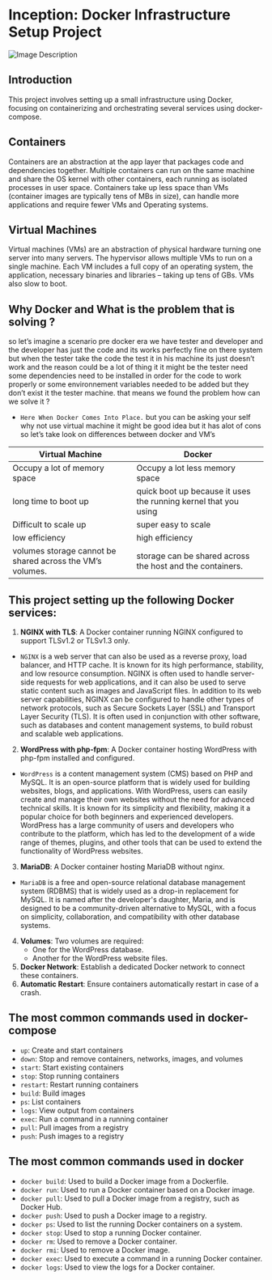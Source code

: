 # Inception: Docker Infrastructure Setup Project

![Image Description](https://github.com/aybiouss/inception/blob/master/dockere.png)

## Introduction

This project involves setting up a small infrastructure using Docker, focusing on containerizing and orchestrating several services using docker-compose.

## Containers
Containers are an abstraction at the app layer that packages code and dependencies together. Multiple containers can run on the same machine and share the OS kernel with other containers, each running as isolated processes in user space. Containers take up less space than VMs (container images are typically tens of MBs in size), can handle more applications and require fewer VMs and Operating systems.

## Virtual Machines
Virtual machines (VMs) are an abstraction of physical hardware turning one server into many servers. The hypervisor allows multiple VMs to run on a single machine. Each VM includes a full copy of an operating system, the application, necessary binaries and libraries – taking up tens of GBs. VMs also slow to boot.

## Why Docker and What is the problem that is solving ?
so let’s imagine a scenario pre docker era we have tester and developer and the developer
has just the code and its works perfectly fine on there system but when the tester take the code the test it in his machine its just doesn’t work and the reason could be a lot of thing it it might be the tester need some dependencies need to be installed in order for the code to work properly or some environnement variables needed to be added but they don’t exist it the tester machine. that means we found the problem how can we solve it ?

- `Here When Docker Comes Into Place.`
but you can be asking your self why not use virtual machine it might be good idea but it has alot of cons so let’s take look on differences between docker and VM’s

| Virtual Machine	                 |     Docker                        |
|----------------------------------|-----------------------------------|
| Occupy a lot of memory space	   | Occupy a lot less memory space    |
| long time to boot up	           | quick boot up because it uses the running kernel that you using |
| Difficult to scale up	           | super easy to scale               |
| low efficiency	                 | high efficiency                   |
| volumes storage cannot be shared across the VM’s	volumes. | storage can be shared across the host and the containers.|

## This project setting up the following Docker services:

1. **NGINX with TLS**: A Docker container running NGINX configured to support TLSv1.2 or TLSv1.3 only.
  - `NGINX` is a web server that can also be used as a reverse proxy, load balancer, and HTTP cache. It is known for its high performance, stability, and low resource consumption. NGINX is often used to handle server-side requests for web applications, and it can also be used to serve static content such as images and JavaScript files. In addition to its web server capabilities, NGINX can be configured to handle other types of network protocols, such as Secure Sockets Layer (SSL) and Transport Layer Security (TLS). It is often used in conjunction with other software, such as databases and content management systems, to build robust and scalable web applications.
2. **WordPress with php-fpm**: A Docker container hosting WordPress with php-fpm installed and configured.
  - `WordPress` is a content management system (CMS) based on PHP and MySQL. It is an open-source platform that is widely used for building websites, blogs, and applications. With WordPress, users can easily create and manage their own websites without the need for advanced technical skills. It is known for its simplicity and flexibility, making it a popular choice for both beginners and experienced developers. WordPress has a large community of users and developers who contribute to the platform, which has led to the development of a wide range of themes, plugins, and other tools that can be used to extend the functionality of WordPress websites.
3. **MariaDB**: A Docker container hosting MariaDB without nginx.
  - `MariaDB` is a free and open-source relational database management system (RDBMS) that is widely used as a drop-in replacement for MySQL. It is named after the developer's daughter, Maria, and is designed to be a community-driven alternative to MySQL, with a focus on simplicity, collaboration, and compatibility with other database systems.
4. **Volumes**: Two volumes are required:
   - One for the WordPress database.
   - Another for the WordPress website files.
5. **Docker Network**: Establish a dedicated Docker network to connect these containers.
6. **Automatic Restart**: Ensure containers automatically restart in case of a crash.

## The most common commands used in docker-compose
  - `up`: Create and start containers
  - `down`: Stop and remove containers, networks, images, and volumes
  - `start`: Start existing containers
  - `stop`: Stop running containers
  - `restart`: Restart running containers
  - `build`: Build images
  - `ps`: List containers
  - `logs`: View output from containers
  - `exec`: Run a command in a running container
  - `pull`: Pull images from a registry
  - `push`: Push images to a registry

## The most common commands used in docker
  - `docker build`: Used to build a Docker image from a Dockerfile.
  - `docker run`: Used to run a Docker container based on a Docker image.
  - `docker pull`: Used to pull a Docker image from a registry, such as Docker Hub.
  - `docker push`: Used to push a Docker image to a registry.
  - `docker ps`: Used to list the running Docker containers on a system.
  - `docker stop`: Used to stop a running Docker container.
  - `docker rm`: Used to remove a Docker container.
  - `docker rmi`: Used to remove a Docker image.
  - `docker exec`: Used to execute a command in a running Docker container.
  - `docker logs`: Used to view the logs for a Docker container.

